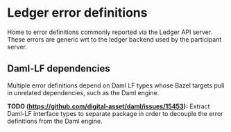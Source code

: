 # Ledger error definitions

Home to error definitions commonly reported via the Ledger API server.
These errors are generic wrt to the ledger backend used by the participant server.

## Daml-LF dependencies

Multiple error definitions depend on Daml LF types whose Bazel targets
pull in unrelated dependencies, such as the Daml engine.

**TODO (https://github.com/digital-asset/daml/issues/15453):** Extract Daml-LF interface types to separate package
in order to decouple the error definitions from the Daml engine.
